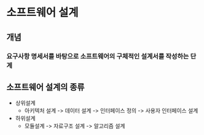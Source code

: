 # 소프트웨어 설계
## 개념
### 요구사항 명세서를 바탕으로 소프트웨어의 구체적인 설계서를 작성하는 단계
## 소프트웨어 설계의 종류
- 상위설계
  - 아키텍처 설계 -> 데이터 설계 -> 인터페이스 정의 -> 사용자 인터페이스 설계
- 하위설계
  - 모듈설계 -> 자료구조 설계 -> 알고리즘 설계
  

